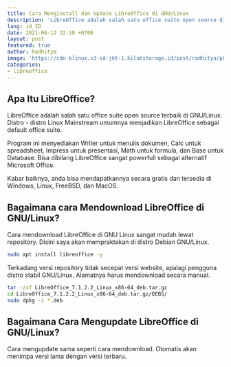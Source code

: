 ```yaml
---
title: Cara Menginstall dan Update LibreOffice di GNU/Linux
description: 'LibreOffice adalah salah satu office suite open source di GNU/Linux'
lang: id_ID
date: 2021-06-12 22:10 +0700
layout: post
featured: true
author: Radhitya
image: 'https://cdn-blinux.s3-id-jkt-1.kilatstorage.id/post/radhitya/photo_2021-06-13_11-11-04.jpg'
categories:
- libreoffice
---
```


## Apa Itu LibreOffice?
LibreOffice adalah salah satu office suite open source terbaik di GNU/Linux. Distro - distro Linux Mainstream umumnya menjadikan LibreOffice sebagai default office suite.

Program ini menyediakan Writer untuk menulis dokumen, Calc untuk spreadsheet, Impress untuk presentasi, Math untuk formula, dan Base untuk Database. Bisa dibilang LibreOffice sangat powerfull sebagai alternatif Microsoft Office.

Kabar baiknya, anda bisa mendapatkannya secara gratis dan tersedia di Windows, Linux, FreeBSD, dan MacOS.

## Bagaimana cara Mendownload LibreOffice di GNU/Linux?
Cara mendownload LibreOffice di GNU Linux sangat mudah lewat repository. Disini saya akan mempraktekan di distro Debian GNU/Linux.

```bash
sudo apt install libreoffice -y
```
Terkadang versi repository tidak secepat versi website, apalagi pengguna distro stabil GNU/Linux. Alamatnya harus mendownload secara manual.

```bash
tar -zxf LibreOffice_7.1.2.2_Linux_x86-64_deb.tar.gz
cd LibreOffice_7.1.2.2_Linux_x86-64_deb.tar.gz/DEBS/
sudo dpkg -i *.deb
```

## Bagaimana Cara Mengupdate LibreOffice di GNU/Linux?
Cara mengupdate sama seperti cara mendownload. Otomatis akan menimpa versi lama dengan versi terbaru.
